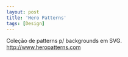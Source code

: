 ```yaml
---
layout: post
title: 'Hero Patterns'
tags: [Design]
---
```


Coleção de patterns p/ backgrounds em SVG.<br>
<http://www.heropatterns.com>
